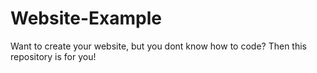 # Website-Example
Want to create your website, but you dont know how to code? Then this repository is for you!
